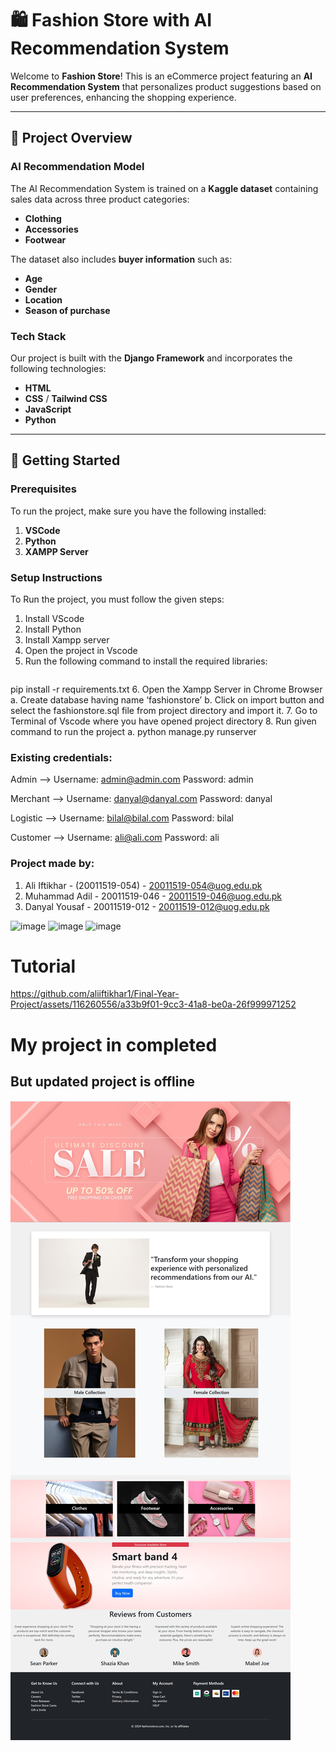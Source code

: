 # 🛍️ Fashion Store with AI Recommendation System

Welcome to **Fashion Store**! This is an eCommerce project featuring an **AI Recommendation System** that personalizes product suggestions based on user preferences, enhancing the shopping experience.

---

## 📑 Project Overview

### AI Recommendation Model
The AI Recommendation System is trained on a **Kaggle dataset** containing sales data across three product categories:
- **Clothing**
- **Accessories**
- **Footwear**

The dataset also includes **buyer information** such as:
- **Age**
- **Gender**
- **Location**
- **Season of purchase**

### Tech Stack
Our project is built with the **Django Framework** and incorporates the following technologies:

- **HTML**
- **CSS** / **Tailwind CSS**
- **JavaScript**
- **Python**

---

## 🚀 Getting Started

### Prerequisites
To run the project, make sure you have the following installed:
1. **VSCode**
2. **Python**
3. **XAMPP Server**

### Setup Instructions
To Run the project, you must follow the given steps:
1.	Install VScode
2.	Install Python
3.	Install Xampp server
4.	Open the project in Vscode
5.	Run the following command to install the required libraries:
    ```bash
   pip install -r requirements.txt
6.	Open the Xampp Server in Chrome Browser
a.	Create database having name ‘fashionstore’
b.	Click on import button and select the fashionstore.sql file from project directory and import it.
7.	Go to Terminal of Vscode where you have opened project directory
8.	Run given command to run the project
a.	python manage.py runserver

### Existing credentials:
Admin    -->	Username: admin@admin.com		Password: admin

Merchant	-->	Username: danyal@danyal.com 	Password: danyal

Logistic 	-->	Username: bilal@bilal.com		Password: bilal

Customer	-->	Username: ali@ali.com			Password: ali

### Project made by:
1. Ali Iftikhar - (20011519-054) - 20011519-054@uog.edu.pk
2. Muhammad Adil - 20011519-046 - 20011519-046@uog.edu.pk
3. Danyal Yousaf - 20011519-012 - 20011519-012@uog.edu.pk

![image](https://github.com/user-attachments/assets/94a496aa-f7ad-4b90-9aec-c662997fc783)
![image](https://github.com/user-attachments/assets/0aedc0c5-31e3-487f-a48a-a406f29a1f93)
![image](https://github.com/user-attachments/assets/41a132f0-455a-48a8-89d5-df9f0c68ef1a)



 # Tutorial
     

https://github.com/aliiftikhar1/Final-Year-Project/assets/116260556/a33b9f01-9cc3-41a8-be0a-26f999971252


#                My project in completed
##             But updated project is offline

![alt text](<main page.jpg>)
